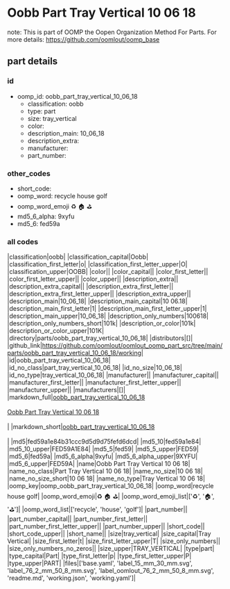 # Oobb Part Tray Vertical 10 06 18  

note: This is part of OOMP the Oopen Organization Method For Parts. For more details: https://github.com/oomlout/oomp_base

##  part details





### id
* oomp_id: oobb_part_tray_vertical_10_06_18
  * classification: oobb
  * type: part
  * size: tray_vertical
  * color: 
  * description_main: 10_06_18
  * description_extra: 
  * manufacturer: 
  * part_number: 

### other_codes
* short_code: 
* oomp_word: recycle house golf
* oomp_word_emoji :recycle: :house: :golf:
* md5_6_alpha: 9xyfu
* md5_6: fed59a

### all codes 
|classification|oobb|
|classification_capital|Oobb|
|classification_first_letter|o|
|classification_first_letter_upper|O|
|classification_upper|OOBB|
|color||
|color_capital||
|color_first_letter||
|color_first_letter_upper||
|color_upper||
|description_extra||
|description_extra_capital||
|description_extra_first_letter||
|description_extra_first_letter_upper||
|description_extra_upper||
|description_main|10_06_18|
|description_main_capital|10 06.18|
|description_main_first_letter|1|
|description_main_first_letter_upper|1|
|description_main_upper|10_06_18|
|description_only_numbers|100618|
|description_only_numbers_short|101k|
|description_or_color|101k|
|description_or_color_upper|101K|
|directory|parts/oobb_part_tray_vertical_10_06_18|
|distributors|[]|
|github_link|https://github.com/oomlout/oomlout_oomp_part_src/tree/main/parts/oobb_part_tray_vertical_10_06_18/working|
|id|oobb_part_tray_vertical_10_06_18|
|id_no_class|part_tray_vertical_10_06_18|
|id_no_size|10_06_18|
|id_no_type|tray_vertical_10_06_18|
|manufacturer||
|manufacturer_capital||
|manufacturer_first_letter||
|manufacturer_first_letter_upper||
|manufacturer_upper||
|manufacturers|[]|
|markdown_full|[oobb_part_tray_vertical_10_06_18](https://github.com/oomlout/oomlout_oomp_part_src/tree/main/parts/oobb_part_tray_vertical_10_06_18/working)<br>[](https://github.com/oomlout/oomlout_oomp_part_src/tree/main/parts/oobb_part_tray_vertical_10_06_18/working)<br>[Oobb Part Tray Vertical 10 06 18](https://github.com/oomlout/oomlout_oomp_part_src/tree/main/parts/oobb_part_tray_vertical_10_06_18/working)<br><br>|
|markdown_short|[oobb_part_tray_vertical_10_06_18](https://github.com/oomlout/oomlout_oomp_part_src/tree/main/parts/oobb_part_tray_vertical_10_06_18/working)<br><br>|
|md5|fed59a1e84b31ccc9d5d9d75fefd6dcd|
|md5_10|fed59a1e84|
|md5_10_upper|FED59A1E84|
|md5_5|fed59|
|md5_5_upper|FED59|
|md5_6|fed59a|
|md5_6_alpha|9xyfu|
|md5_6_alpha_upper|9XYFU|
|md5_6_upper|FED59A|
|name|Oobb Part Tray Vertical 10 06 18|
|name_no_class|Part Tray Vertical 10 06 18|
|name_no_size|10 06 18|
|name_no_size_short|10 06 18|
|name_no_type|Tray Vertical 10 06 18|
|oomp_key|oomp_oobb_part_tray_vertical_10_06_18|
|oomp_word|recycle house golf|
|oomp_word_emoji|:recycle: :house: :golf:|
|oomp_word_emoji_list|[':recycle:', ':house:', ':golf:']|
|oomp_word_list|['recycle', 'house', 'golf']|
|part_number||
|part_number_capital||
|part_number_first_letter||
|part_number_first_letter_upper||
|part_number_upper||
|short_code||
|short_code_upper||
|short_name||
|size|tray_vertical|
|size_capital|Tray Vertical|
|size_first_letter|t|
|size_first_letter_upper|T|
|size_only_numbers||
|size_only_numbers_no_zeros||
|size_upper|TRAY_VERTICAL|
|type|part|
|type_capital|Part|
|type_first_letter|p|
|type_first_letter_upper|P|
|type_upper|PART|
|files|['base.yaml', 'label_15_mm_30_mm.svg', 'label_76_2_mm_50_8_mm.svg', 'label_oomlout_76_2_mm_50_8_mm.svg', 'readme.md', 'working.json', 'working.yaml']|
